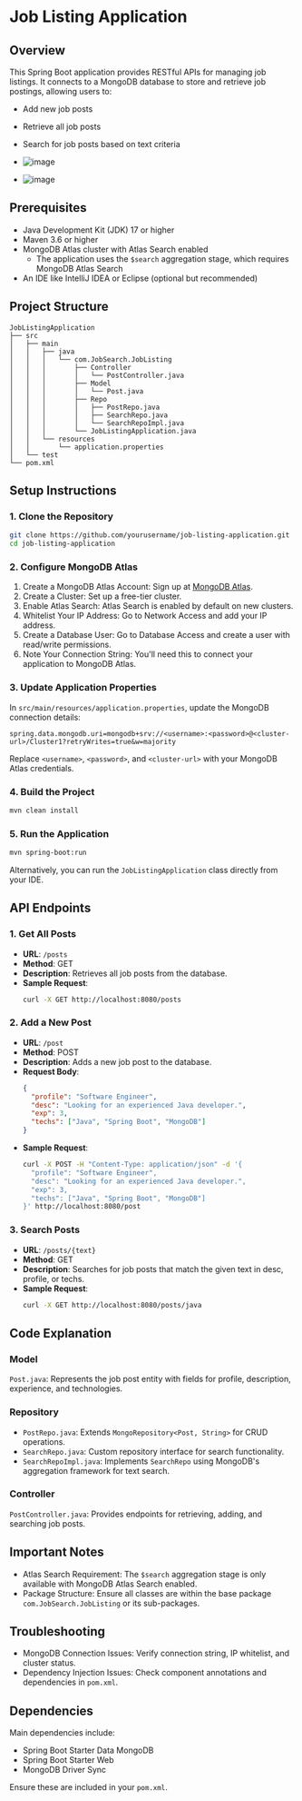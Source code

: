 # Job Listing Application

## Overview
This Spring Boot application provides RESTful APIs for managing job listings. It connects to a MongoDB database to store and retrieve job postings, allowing users to:

- Add new job posts
- Retrieve all job posts
- Search for job posts based on text criteria

- ![image](https://github.com/user-attachments/assets/4435ffdc-213d-44e7-adbb-214b538be6b6)

- ![image](https://github.com/user-attachments/assets/dfc4fa36-3009-4fb5-8192-27dc36a6f661)



## Prerequisites
- Java Development Kit (JDK) 17 or higher
- Maven 3.6 or higher
- MongoDB Atlas cluster with Atlas Search enabled
  - The application uses the `$search` aggregation stage, which requires MongoDB Atlas Search
- An IDE like IntelliJ IDEA or Eclipse (optional but recommended)

## Project Structure
```
JobListingApplication
├── src
│   ├── main
│   │   ├── java
│   │   │   └── com.JobSearch.JobListing
│   │   │       ├── Controller
│   │   │       │   └── PostController.java
│   │   │       ├── Model
│   │   │       │   └── Post.java
│   │   │       ├── Repo
│   │   │       │   ├── PostRepo.java
│   │   │       │   ├── SearchRepo.java
│   │   │       │   └── SearchRepoImpl.java
│   │   │       └── JobListingApplication.java
│   │   └── resources
│   │       └── application.properties
│   └── test
└── pom.xml
```

## Setup Instructions

### 1. Clone the Repository
```bash
git clone https://github.com/yourusername/job-listing-application.git
cd job-listing-application
```

### 2. Configure MongoDB Atlas
1. Create a MongoDB Atlas Account: Sign up at [MongoDB Atlas](https://www.mongodb.com/cloud/atlas/register).
2. Create a Cluster: Set up a free-tier cluster.
3. Enable Atlas Search: Atlas Search is enabled by default on new clusters.
4. Whitelist Your IP Address: Go to Network Access and add your IP address.
5. Create a Database User: Go to Database Access and create a user with read/write permissions.
6. Note Your Connection String: You'll need this to connect your application to MongoDB Atlas.

### 3. Update Application Properties
In `src/main/resources/application.properties`, update the MongoDB connection details:

```properties
spring.data.mongodb.uri=mongodb+srv://<username>:<password>@<cluster-url>/Cluster1?retryWrites=true&w=majority
```
Replace `<username>`, `<password>`, and `<cluster-url>` with your MongoDB Atlas credentials.

### 4. Build the Project
```bash
mvn clean install
```

### 5. Run the Application
```bash
mvn spring-boot:run
```
Alternatively, you can run the `JobListingApplication` class directly from your IDE.

## API Endpoints

### 1. Get All Posts
- **URL**: `/posts`
- **Method**: GET
- **Description**: Retrieves all job posts from the database.
- **Sample Request**:
  ```bash
  curl -X GET http://localhost:8080/posts
  ```

### 2. Add a New Post
- **URL**: `/post`
- **Method**: POST
- **Description**: Adds a new job post to the database.
- **Request Body**:
  ```json
  {
    "profile": "Software Engineer",
    "desc": "Looking for an experienced Java developer.",
    "exp": 3,
    "techs": ["Java", "Spring Boot", "MongoDB"]
  }
  ```
- **Sample Request**:
  ```bash
  curl -X POST -H "Content-Type: application/json" -d '{
    "profile": "Software Engineer",
    "desc": "Looking for an experienced Java developer.",
    "exp": 3,
    "techs": ["Java", "Spring Boot", "MongoDB"]
  }' http://localhost:8080/post
  ```

### 3. Search Posts
- **URL**: `/posts/{text}`
- **Method**: GET
- **Description**: Searches for job posts that match the given text in desc, profile, or techs.
- **Sample Request**:
  ```bash
  curl -X GET http://localhost:8080/posts/java
  ```

## Code Explanation

### Model
`Post.java`: Represents the job post entity with fields for profile, description, experience, and technologies.

### Repository
- `PostRepo.java`: Extends `MongoRepository<Post, String>` for CRUD operations.
- `SearchRepo.java`: Custom repository interface for search functionality.
- `SearchRepoImpl.java`: Implements `SearchRepo` using MongoDB's aggregation framework for text search.

### Controller
`PostController.java`: Provides endpoints for retrieving, adding, and searching job posts.

## Important Notes
- Atlas Search Requirement: The `$search` aggregation stage is only available with MongoDB Atlas Search enabled.
- Package Structure: Ensure all classes are within the base package `com.JobSearch.JobListing` or its sub-packages.

## Troubleshooting
- MongoDB Connection Issues: Verify connection string, IP whitelist, and cluster status.
- Dependency Injection Issues: Check component annotations and dependencies in `pom.xml`.

## Dependencies
Main dependencies include:
- Spring Boot Starter Data MongoDB
- Spring Boot Starter Web
- MongoDB Driver Sync

Ensure these are included in your `pom.xml`.
